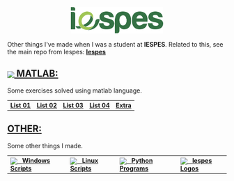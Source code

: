 <div align="center">
  <a href="https://www.iespes.com.br">
    <img height="60px"
      src="./design/logos/iespes_logo.svg"
    />
  </a>
</div>

Other things I've made when I was a student at **IESPES**. Related to this, see
the main repo from Iespes: [**Iespes**](https://github.com/dreisss/Iespes)

## [<img height="25" align="center" src="https://cdn.jsdelivr.net/gh/devicons/devicon/icons/matlab/matlab-original.svg"> **MATLAB:**](#)

Some exercises solved using matlab language.

<table>
  <tr>
    <td> <a href="./matlab/list01"> <b> List 01 </b> </a> </td>
    <td> <a href="./matlab/list02"> <b> List 02 </b> </a> </td>
    <td> <a href="./matlab/list03"> <b> List 03 </b> </a> </td>
    <td> <a href="./matlab/list04"> <b> List 04 </b> </a> </td>
    <td> <a href="./matlab/extra"> <b> Extra </b> </a> </td>
  </tr>
</table>

## [**OTHER:**](#)

Some other things I made.

<table>
  <tr>
    <td>
      <a href="./other/scripts/windows/">
        <img height="15" align="center"
          src="https://cdn.jsdelivr.net/gh/devicons/devicon/icons/windows8/windows8-original.svg"
        /> &nbsp;
        <b> Windows Scripts </b>
      </a>
    </td>
    <td>
      <a href="./other/scripts/linux/">
        <img height="18" align="center"
          src="https://cdn.jsdelivr.net/gh/devicons/devicon/icons/linux/linux-original.svg"
        /> &nbsp;
        <b> Linux Scripts </b>
      </a>
    <td>
      <a href="./other/python/">
        <img height="20" align="center"
          src="https://cdn.jsdelivr.net/gh/devicons/devicon/icons/python/python-original.svg"
        /> &nbsp;
        <b> Python Programs </b>
      </a>
    </td>
    <td>
      <a href="./design/logos/">
        <img height="20" align="center"
          src="https://cdn.jsdelivr.net/gh/devicons/devicon/icons/figma/figma-original.svg"
        /> &nbsp;
        <b> Iespes Logos </b>
      </a>
    </td>
  </tr>
</table>
